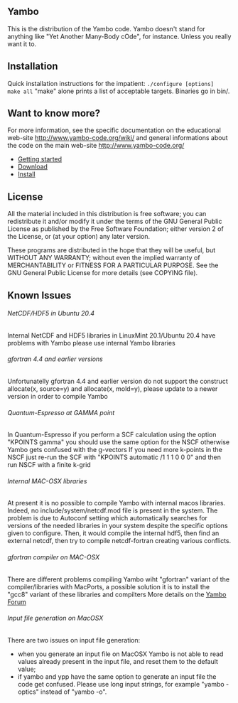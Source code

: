 ## Yambo
This is the distribution of the Yambo code.
Yambo doesn't stand for anything like "Yet Another Many-Body cOde", for instance.  Unless you really want it to. 

## Installation
Quick installation instructions for the impatient:
`./configure [options]`
` make all`
"make" alone prints a list of acceptable targets. Binaries go in bin/.

## Want to know more?
For more information, see the specific documentation on the educational web-site http://www.yambo-code.org/wiki/ and general informations about the code on the
main web-site http://www.yambo-code.org/

* [Getting started](http://www.yambo-code.org/wiki/index.php?title=Tutorials)
* [Download](http://www.yambo-code.org/wiki/index.php?title=Download)
* [Install](http://www.yambo-code.org/wiki/index.php?title=Installation)

## License
All the material included in this distribution is free software; you can redistribute it and/or modify it under the terms of the GNU General Public License as
published by the Free Software Foundation; either version 2 of the License, or (at your option) any later version.

These programs are distributed in the hope that they will be useful, but WITHOUT ANY WARRANTY; without even the implied warranty of MERCHANTABILITY or FITNESS
FOR A PARTICULAR PURPOSE. See the GNU General Public License  for more details (see COPYING file).

## Known Issues
###### NetCDF/HDF5 in Ubuntu 20.4
Internal NetCDF and HDF5 libraries in LinuxMint 20.1/Ubuntu 20.4 have problems with Yambo please use internal Yambo libraries

###### gfortran 4.4 and earlier versions 
Unfortunatelly gfortran 4.4 and earlier version do not support the construct allocate(x, source=y) and 
allocate(x, mold=y), please update to a newer version in order to compile Yambo

###### Quantum-Espresso at GAMMA point
In Quantum-Espresso if you perform a SCF calculation using the option "KPOINTS gamma" you should use the same option for the NSCF otherwise Yambo gets confused
with the g-vectors If you need more k-points in the NSCF just re-run the SCF with "KPOINTS automatic /1 1 1 0 0 0"  and then run NSCF with a finite k-grid

###### Internal MAC-OSX libraries
At present it is no possible to compile Yambo with internal macos libraries. Indeed, no include/system/netcdf.mod file is present in the system.  The problem is
due to  Autoconf setting which automatically searches for versions  of the needed libraries in your system despite the specific options given to configure.
Then, it would compile the internal hdf5, then find an external netcdf,  then try to compile netcdf-fortran creating various conflicts. 

###### gfortran compiler on MAC-OSX
There are different problems compiling Yambo wiht "gfortran"  variant of the compiler/libraries with MacPorts,  a possible solution it is to install the "gcc8"
variant of these libraries and compilters More details on the [Yambo Forum](http://www.yambo-code.org/forum/viewtopic.php?t=1767)

###### Input file generation on MacOSX
There are two issues on input file generation:
* when you generate an input file on MacOSX Yambo is not able to read values already present in the input file, and reset them to the default value; 
* if yambo and ypp have the same option to generate an input file the code get confused. Please use long input strings, for example "yambo -optics" instead of "yambo -o".
